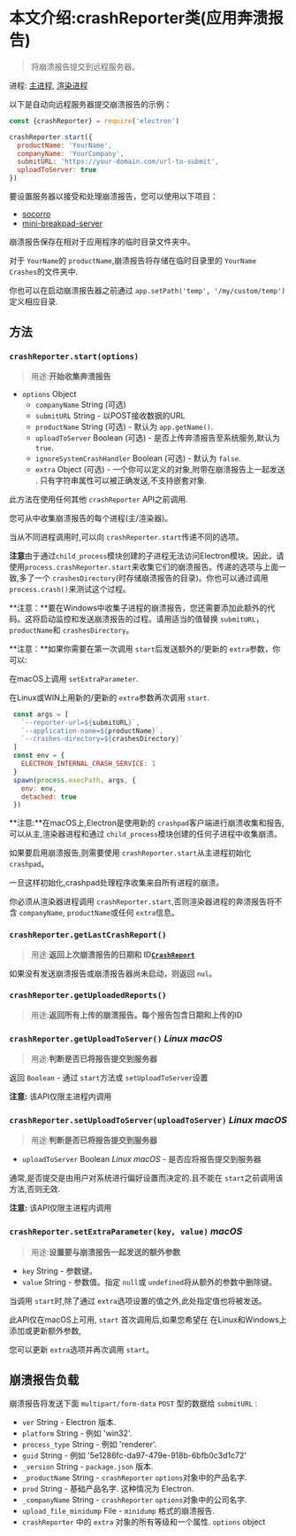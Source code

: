 # 本文介绍:crashReporter类(应用奔溃报告)

>将崩溃报告提交到远程服务器。

进程: [主进程](../glossary.md#主进程), [渲染进程](../glossary.md#渲染进程) 

以下是自动向远程服务器提交崩溃报告的示例：
```JavaScript
const {crashReporter} = require('electron')

crashReporter.start({
  productName: 'YourName',
  companyName: 'YourCompany',
  submitURL: 'https://your-domain.com/url-to-submit',
  uploadToServer: true
})
```

要设置服务器以接受和处理崩溃报告，您可以使用以下项目：

* [socorro](https://github.com/mozilla/socorro)
* [mini-breakpad-server](https://github.com/electron/mini-breakpad-server)

崩溃报告保存在相对于应用程序的临时目录文件夹中。

对于 `YourName`的 `productName`,崩溃报告将存储在临时目录里的 `YourName Crashes`的文件夹中.

你也可以在启动崩溃报告器之前通过 `app.setPath('temp', '/my/custom/temp')`定义相应目录.

## 方法

### `crashReporter.start(options)`
> 用途:**开始收集奔溃报告**

* `options` Object
  * `companyName` String (可选)
  * `submitURL` String - 以POST接收数据的URL
  * `productName` String (可选) -  默认为 `app.getName()`.
  * `uploadToServer` Boolean (可选) - 是否上传奔溃报告至系统服务,默认为 `true`.
  * `ignoreSystemCrashHandler` Boolean (可选) - 默认为 `false`.
  * `extra` Object (可选) - 一个你可以定义的对象,附带在崩溃报告上一起发送 . 只有字符串属性可以被正确发送,不支持嵌套对象.
  
此方法在使用任何其他 `crashReporter` API之前调用.

您可从中收集崩溃报告的每个进程(主/渲染器)。

当从不同进程调用时,可以向 `crashReporter.start`传递不同的选项。

 **注意**由于通过`child_process`模块创建的子进程无法访问Electron模块。因此，请使用`process.crashReporter.start`来收集它们的崩溃报告。传递的选项与上面一致,多了一个 `crashesDirectory`(时存储崩溃报告的目录)。你也可以通过调用`process.crash()`来测试这个过程。
 
**注意：**要在Windows中收集子进程的崩溃报告，您还需要添加此额外的代码。这将启动监控和发送崩溃报告的过程。请用适当的值替换 `submitURL`， `productName`和 `crashesDirectory`。

**注意：**如果你需要在第一次调用 `start`后发送额外的/更新的 `extra`参数，你可以:

在macOS上调用 `setExtraParameter`.

在Linux或WIN上用新的/更新的 `extra`参数再次调用 `start`.

```js
 const args = [
   `--reporter-url=${submitURL}`,
   `--application-name=${productName}`,
   `--crashes-directory=${crashesDirectory}`
 ]
 const env = {
   ELECTRON_INTERNAL_CRASH_SERVICE: 1
 }
 spawn(process.execPath, args, {
   env: env,
   detached: true
 })
```

 **注意:**在macOS上,Electron是使用新的 `crashpad`客户端进行崩溃收集和报告,可以从主,渲染器进程和通过 `child_process`模块创建的任何子进程中收集崩溃。

如果要启用崩溃报告,则需要使用 `crashReporter.start`从主进程初始化 `crashpad`。

一旦这样初始化,crashpad处理程序收集来自所有进程的崩溃。

你必须从渲染器进程调用 `crashReporter.start`,否则渲染器进程的奔溃报告将不含 `companyName`, `productName`或任何 `extra`信息。

### `crashReporter.getLastCrashReport()`
> 用途:**返回上次崩溃报告的日期和 ID[`CrashReport`](structures/crash-report.md)**

如果没有发送崩溃报告或崩溃报告器尚未启动，则返回 `nul`。

### `crashReporter.getUploadedReports()`
> 用途:**返回所有上传的崩溃报告。每个报告包含日期和上传的ID**

### `crashReporter.getUploadToServer()` _Linux_ _macOS_
> 用途:**判断是否已将报告提交到服务器**

返回 `Boolean` - 通过 `start`方法或 `setUploadToServer`设置

 **注意:** 该API仅限主进程内调用

### `crashReporter.setUploadToServer(uploadToServer)` _Linux_ _macOS_
> 用途:**判断是否已将报告提交到服务器**

* `uploadToServer` Boolean _Linux_ _macOS_ - 是否应将报告提交到服务器

通常,是否提交是由用户对系统进行偏好设置而决定的.且不能在 `start`之前调用该方法,否则无效.

 **注意:** 该API仅限主进程内调用

### `crashReporter.setExtraParameter(key, value)` _macOS_
> 用途:**设置要与崩溃报告一起发送的额外参数**

* `key` String  - 参数键。
* `value` String  - 参数值。指定 `null`或 `undefined`将从额外的参数中删除键。


当调用 `start`时,除了通过 `extra`选项设置的值之外,此处指定值也将被发送。

此API仅在macOS上可用, `start` 首次调用后,如果您希望在 在Linux和Windows上添加或更新额外参数,

您可以更新 `extra`选项并再次调用 `start`。

## 崩溃报告负载

崩溃报告将发送下面 `multipart/form-data` `POST` 型的数据给 `submitURL` :

* `ver` String - Electron 版本.
* `platform` String - 例如 'win32'.
* `process_type` String - 例如 'renderer'.
* `guid` String - 例如 '5e1286fc-da97-479e-918b-6bfb0c3d1c72'
* `_version` String - `package.json` 版本.
* `_productName` String - `crashReporter` `options`对象中的产品名字.
* `prod` String - 基础产品名字. 这种情况为 Electron.
* `_companyName` String - `crashReporter` `options`对象中的公司名字.
* `upload_file_minidump` File - `minidump` 格式的崩溃报告.
* `crashReporter` 中的 `extra` 对象的所有等级和一个属性.
  `options` object